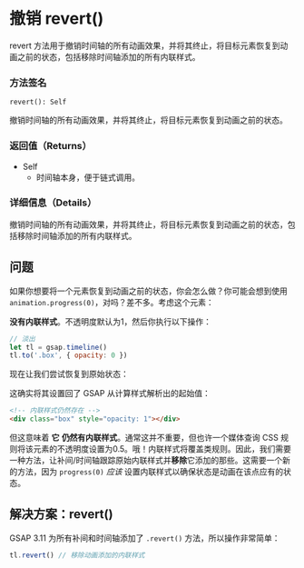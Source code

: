 # 撤销 revert()

revert 方法用于撤销时间轴的所有动画效果，并将其终止，将目标元素恢复到动画之前的状态，包括移除时间轴添加的所有内联样式。

### 方法签名

```plaintext
revert(): Self
```

撤销时间轴的所有动画效果，并将其终止，将目标元素恢复到动画之前的状态。

### 返回值（Returns）

- Self
  - 时间轴本身，便于链式调用。

### 详细信息（Details）

撤销时间轴的所有动画效果，并将其终止，将目标元素恢复到动画之前的状态，包括移除时间轴添加的所有内联样式。

## 问题

如果你想要将一个元素恢复到动画之前的状态，你会怎么做？你可能会想到使用 `animation.progress(0)`，对吗？差不多。考虑这个元素：

**没有内联样式**。不透明度默认为1，然后你执行以下操作：

```javascript
// 淡出
let tl = gsap.timeline()
tl.to('.box', { opacity: 0 })
```

现在让我们尝试恢复到原始状态：

这确实将其设置回了 GSAP 从计算样式解析出的起始值：

```html
<!-- 内联样式仍然存在 -->
<div class="box" style="opacity: 1"></div>
```

但这意味着 **它** **仍然有内联样式**。通常这并不重要，但也许一个媒体查询 CSS 规则将该元素的不透明度设置为0.5。哦！内联样式将覆盖类规则。因此，我们需要一种方法，让补间/时间轴跟踪原始内联样式并**移除**它添加的那些。这需要一个新的方法，因为 `progress(0)` _应该_ 设置内联样式以确保状态是动画在该点应有的状态。

## 解决方案：revert()

GSAP 3.11 为所有补间和时间轴添加了 `.revert()` 方法，所以操作非常简单：

```javascript
tl.revert() // 移除动画添加的内联样式
```
